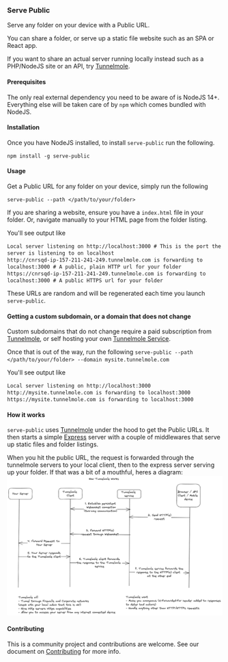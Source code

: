 ### Serve Public
Serve any folder on your device with a Public URL.

You can share a folder, or serve up a static file website such as an SPA or React app.

If you want to share an actual server running locally instead such as a PHP/NodeJS site or an API, try [Tunnelmole](https://github.com/robbie-cahill/tunnelmole-client).


#### Prerequisites
The only real external dependency you need to be aware of is NodeJS 14+. Everything else will be taken care of by `npm` which comes bundled with NodeJS.

#### Installation
Once you have NodeJS installed, to install `serve-public` run the following.
```
npm install -g serve-public
```

#### Usage
Get a Public URL for any folder on your device, simply run the following
```
serve-public --path </path/to/your/folder>
```

If you are sharing a website, ensure you have a `index.html` file in your folder. Or, navigate manually to your HTML page from the folder listing.

You'll see output like
```
Local server listening on http://localhost:3000 # This is the port the server is listening to on localhost
http://cnrsqd-ip-157-211-241-249.tunnelmole.com is forwarding to localhost:3000 # A public, plain HTTP url for your folder
https://cnrsqd-ip-157-211-241-249.tunnelmole.com is forwarding to localhost:3000 # A public HTTPS url for your folder
```

These URLs are random and will be regenerated each time you launch `serve-public`.


#### Getting a custom subdomain, or a domain that does not change
Custom subdomains that do not change require a paid subscription from [Tunnelmole](https://dashboard.tunnelmole.com?utm_source=servePublicGithub), or self hosting your own [Tunnelmole Service](https://github.com/robbie-cahill/tunnelmole-service/).

Once that is out of the way, run the following
`serve-public --path </path/to/your/folder> --domain mysite.tunnelmole.com`

You'll see output like
```
Local server listening on http://localhost:3000
http://mysite.tunnelmole.com is forwarding to localhost:3000
https://mysite.tunnelmole.com is forwarding to localhost:3000
```

#### How it works
`serve-public` uses [Tunnelmole](https://github.com/robbie-cahill/tunnelmole-client) under the hood to get the Public URLs. It then starts a simple [Express](https://expressjs.com/) server with a couple of middlewares that serve up static files and folder listings.

When you hit the public URL, the request is forwarded through the tunnelmole servers to your local client, then to the express server serving up your folder. If that was a bit of a mouthful, heres a diagram:
![How Tunnelmole Works](docs/img/how-tunnelmole-works.png)


#### Contributing
This is a community project and contributions are welcome. See our document on [Contributing](CONTRIBUTING.md) for more info.